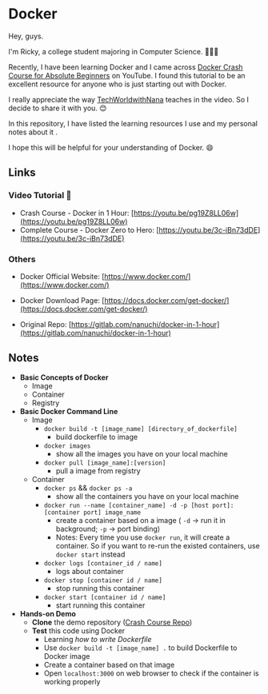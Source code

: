 # Docker

Hey, guys.

I'm Ricky, a college student majoring in Computer Science. 🧑🏻‍💻

Recently, I have been learning Docker and I came across [Docker Crash Course for Absolute Beginners](https://youtu.be/pg19Z8LL06w) on YouTube. I found this tutorial to be an excellent resource for anyone who is just starting out with Docker.

I really appreciate the way [TechWorldwithNana](https://www.youtube.com/@TechWorldwithNana) teaches in the video. So I decide to share it with you. 😊

In this repository, I have listed the learning resources I use and my personal notes about it .

I hope this will be helpful for your understanding of Docker. 😄



## Links

### Video Tutorial 🎥

+ Crash Course - Docker in 1 Hour:  [https://youtu.be/pg19Z8LL06w](https://youtu.be/pg19Z8LL06w)
+ Complete Course - Docker Zero to Hero:  [https://youtu.be/3c-iBn73dDE](https://youtu.be/3c-iBn73dDE)



### Others

+ Docker Official Website: [https://www.docker.com/](https://www.docker.com/)
+ Docker Download Page: [https://docs.docker.com/get-docker/](https://docs.docker.com/get-docker/)

+ Original Repo: [https://gitlab.com/nanuchi/docker-in-1-hour](https://gitlab.com/nanuchi/docker-in-1-hour)



## Notes

+ **Basic Concepts of Docker**
  + Image
  + Container
  + Registry
+ **Basic Docker Command Line**
  + Image
    + `docker build -t [image_name] [directory_of_dockerfile]` 
      + build dockerfile to image
    + `docker images` 
      + show all the images you have on your local machine
    + `docker pull [image_name]:[version]`
      + pull a image from registry
  + Container
    + `docker ps` && `docker ps -a`
      + show all the containers you have on your local machine
    + `docker run --name [container_name] -d -p [host port]:[container port] image_name`
      + create a container based on a image ( `-d` → run it in background; `-p` → port binding)
      + Notes: Every time you use `docker run`, it will create a container. So if you want to re-run the existed containers, use `docker start` instead
    + `docker logs [container_id / name]`
      + logs about container
    + `docker stop [container id / name]`
      + stop running this container
    + `docker start [container id / name]`
      + start running this container
+ **Hands-on Demo**
  + **Clone** the demo repository ([Crash Course Repo](https://gitlab.com/nanuchi/docker-in-1-hour))
  + **Test** this code using Docker
    + Learning *how to write Dockerfile*
    + Use `docker build -t [image_name] .` to build Dockerfile to Docker image
    + Create a container based on that image
    + Open `localhost:3000` on web browser to check if the container is working properly

